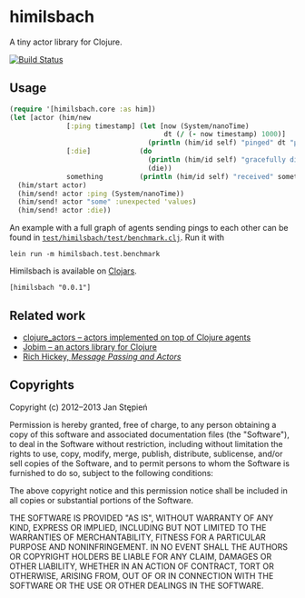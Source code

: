 himilsbach
==========

A tiny actor library for Clojure.

[![Build Status](https://secure.travis-ci.org/jstepien/himilsbach.png?branch=master)](http://travis-ci.org/jstepien/himilsbach)

Usage
-----

```clojure
(require '[himilsbach.core :as him])
(let [actor (him/new
              [:ping timestamp] (let [now (System/nanoTime)
                                      dt (/ (- now timestamp) 1000)]
                                  (println (him/id self) "pinged" dt "μs ago"))
              [:die]            (do
                                  (println (him/id self) "gracefully dies")
                                  (die))
              something         (println (him/id self) "received" something))]
  (him/start actor)
  (him/send! actor :ping (System/nanoTime))
  (him/send! actor "some" :unexpected 'values)
  (him/send! actor :die))
```

An example with a full graph of agents sending pings to each other can be found
in [`test/himilsbach/test/benchmark.clj`][bm]. Run it with

    lein run -m himilsbach.test.benchmark

Himilsbach is available on [Clojars][clojars].

    [himilsbach "0.0.1"]

[bm]: https://github.com/jstepien/himilsbach/blob/master/test/himilsbach/test/benchmark.clj
[clojars]: https://clojars.org/org.clojure.jan/himilsbach

Related work
------------

  - [clojure_actors – actors implemented on top of Clojure agents][ca]
  - [Jobim – an actors library for Clojure][jobim]
  - [Rich Hickey, _Message Passing and Actors_][hickey]

[ca]: https://github.com/bitsai/clojure-actors
[jobim]: https://github.com/antoniogarrote/jobim
[hickey]: http://clojure.org/state#actors

Copyrights
----------

Copyright (c) 2012–2013 Jan Stępień

Permission is hereby granted, free of charge, to any person obtaining
a copy of this software and associated documentation files (the
"Software"), to deal in the Software without restriction, including
without limitation the rights to use, copy, modify, merge, publish,
distribute, sublicense, and/or sell copies of the Software, and to
permit persons to whom the Software is furnished to do so, subject to
the following conditions:

The above copyright notice and this permission notice shall be
included in all copies or substantial portions of the Software.

THE SOFTWARE IS PROVIDED "AS IS", WITHOUT WARRANTY OF ANY KIND,
EXPRESS OR IMPLIED, INCLUDING BUT NOT LIMITED TO THE WARRANTIES OF
MERCHANTABILITY, FITNESS FOR A PARTICULAR PURPOSE AND
NONINFRINGEMENT. IN NO EVENT SHALL THE AUTHORS OR COPYRIGHT HOLDERS BE
LIABLE FOR ANY CLAIM, DAMAGES OR OTHER LIABILITY, WHETHER IN AN ACTION
OF CONTRACT, TORT OR OTHERWISE, ARISING FROM, OUT OF OR IN CONNECTION
WITH THE SOFTWARE OR THE USE OR OTHER DEALINGS IN THE SOFTWARE.
